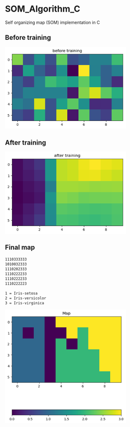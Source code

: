 # SOM_Algorithm_C
Self organizing map (SOM) implementation in C

## Before training
<img src="net_before.png" width="400">

## After training
<img src="net_after.png" width="400">

## Final map
```
1110333333
1010032333
1110202333
1110222233
1110222233
1110222223

1 = Iris-setosa
2 = Iris-versicolor
3 = Iris-virginica
```
<img src="Map.png" width="400">
